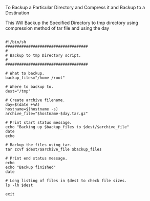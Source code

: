 To Backup a Particular Directory and Compress it and Backup to a Destination 

This Will Backup the Specified Directory to tmp directory using compression method of tar file and using the day  

```

#!/bin/sh
####################################
#
# Backup to tmp Directory script.
#
####################################

# What to backup. 
backup_files="/home /root"

# Where to backup to.
dest="/tmp"

# Create archive filename.
day=$(date +%A)
hostname=$(hostname -s)
archive_file="$hostname-$day.tar.gz"

# Print start status message.
echo "Backing up $backup_files to $dest/$archive_file"
date
echo

# Backup the files using tar.
tar zcvf $dest/$archive_file $backup_files

# Print end status message.
echo
echo "Backup finished"
date

# Long listing of files in $dest to check file sizes.
ls -lh $dest

exit

```